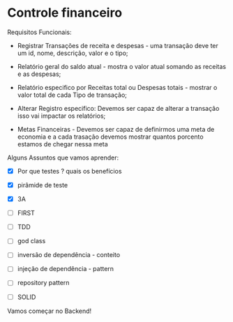 # Controle financeiro

Requisitos Funcionais:

  - Registrar Transações de receita e despesas - uma transação deve ter um id, nome, descrição, valor e o tipo;

  - Relatório geral do saldo atual - mostra o valor atual somando as receitas e as despesas;

  - Relatório especifico por Receitas total ou Despesas totais - mostrar o valor total de cada Tipo de transação;

  - Alterar Registro especifico: Devemos ser capaz de alterar a transação isso vai impactar os relatórios;

  - Metas Financeiras - Devemos ser capaz de definirmos uma meta de economia e a cada trasação devemos mostrar quantos porcento estamos de chegar nessa meta


Alguns Assuntos que vamos aprender:

  - [x] Por que testes ? quais os benefícios
  - [x] pirâmide de teste
  - [x] 3A
  - [ ] FIRST
  - [ ] TDD 

  - [ ] god class
  - [ ] inversão de dependência - conteito
  - [ ] injeção de dependência - pattern
  - [ ] repository pattern
  - [ ] SOLID


Vamos começar no Backend!

  